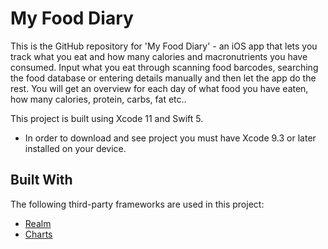 # My Food Diary

This is the GitHub repository for 'My Food Diary' - an iOS app that lets you track what you eat and how many calories and macronutrients you have consumed. Input what you eat through scanning food barcodes, searching the food database or entering details manually and then let the app do the rest. You will get an overview for each day of what food you have eaten, how many calories, protein, carbs, fat etc.. 

This project is built using Xcode 11 and Swift 5.

* In order to download and see project you must have Xcode 9.3 or later installed on your device.

## Built With

The following third-party frameworks are used in this project:

* [Realm](https://github.com/realm/realm-cocoa)
* [Charts](https://github.com/danielgindi/Charts)


